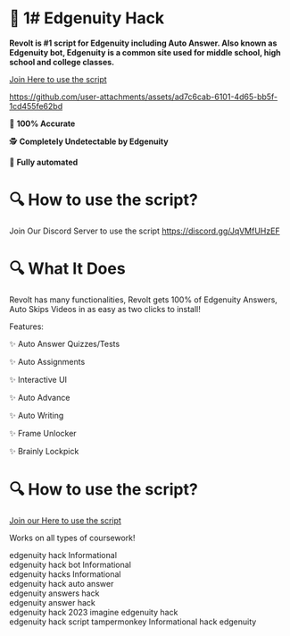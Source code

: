 # 🚀 1# Edgenuity Hack

**Revolt is #1 script for Edgenuity including Auto Answer. Also known as Edgenuity bot, Edgenuity is a common site used for middle school, high school and college classes.**

[Join Here to use the script](https://discord.gg/JqVMfUHzEF)


https://github.com/user-attachments/assets/ad7c6cab-6101-4d65-bb5f-1cd455fe62bd


🎯 **100% Accurate**

🕵️ **Completely Undetectable by Edgenuity**

🤖 **Fully automated**

# 🔍 How to use the script?

Join Our Discord Server to use the script
https://discord.gg/JqVMfUHzEF

# 🔍 What It Does

Revolt has many functionalities, Revolt gets 100% of Edgenuity Answers, Auto Skips Videos in as easy as two clicks to install!

Features:

✨ Auto Answer Quizzes/Tests

✨ Auto Assignments

✨ Interactive UI

✨ Auto Advance

✨ Auto Writing

✨ Frame Unlocker

✨ Brainly Lockpick

# 🔍 How to use the script?

[Join our Here to use the script](https://discord.gg/JqVMfUHzEF)


Works on all types of coursework!

edgenuity hack	Informational	
edgenuity hack bot	Informational	
edgenuity hacks	Informational	
edgenuity hack auto answer	
edgenuity answers hack	
edgenuity answer hack	
edgenuity hack 2023	
imagine edgenuity hack	
edgenuity hack script tampermonkey	Informational
hack edgenuity
